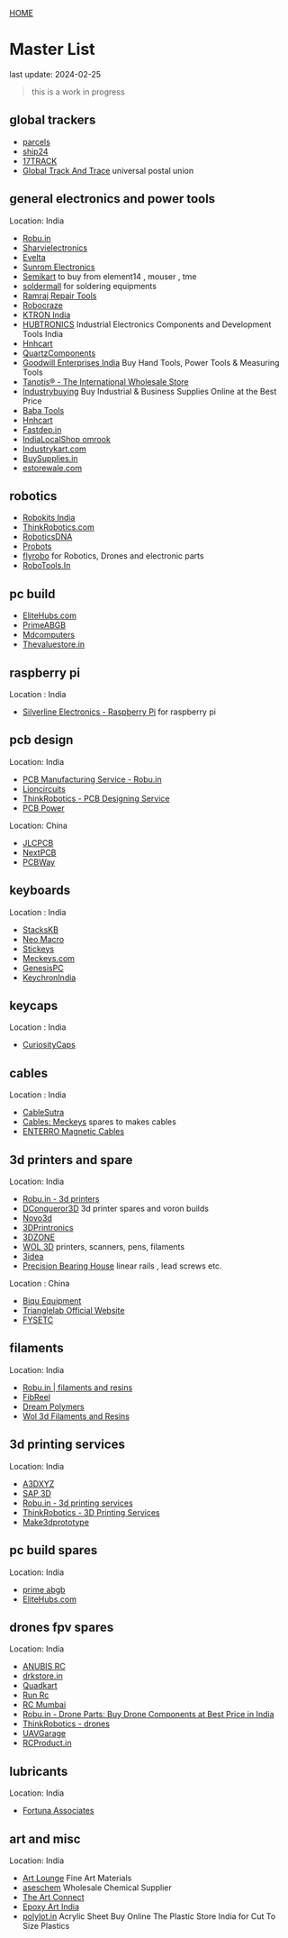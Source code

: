 [HOME](/)

# Master List 
last update: 2024-02-25
> this is a work in progress

## global trackers
- [parcels](https://parcelsapp.com/en/)
- [ship24](https://www.ship24.com/)
- [17TRACK](https://www.17track.net/en)
- [Global Track And Trace](https://globaltracktrace.ptc.post/gtt.web/) universal postal union

## general electronics and power tools
Location: India

- [Robu.in](https://robu.in/)  
- [Sharvielectronics](https://sharvielectronics.com/)  
- [Evelta](https://evelta.com/)  
- [Sunrom Electronics](https://www.sunrom.com/)  
- [Semikart](https://www.semikart.com/)  to buy from element14 , mouser , tme
- [soldermall](https://www.soldermall.com/)  for soldering equipments
- [Ramraj Repair Tools](https://ramrajrepairtools.com/)
- [Robocraze](https://robocraze.com/)  
- [KTRON India](https://www.ktron.in/)  
- [HUBTRONICS](https://hubtronics.in/index.php?route=common/home) Industrial Electronics Components and Development Tools India
- [Hnhcart](https://www.hnhcart.com/)  
- [QuartzComponents](https://quartzcomponents.com/)  
- [Goodwill Enterprises India](https://www.goodwill.in/)  Buy Hand Tools, Power Tools & Measuring Tools
- [Tanotis® - The International Wholesale Store](https://www.tanotis.com/)  
- [Industrybuying](https://www.industrybuying.com/)  Buy Industrial & Business Supplies Online at the Best Price
- [Baba Tools](https://www.babaocamachine.com/)  
- [Hnhcart](https://www.hnhcart.com/)  
- [Fastdep.in](https://www.fastdep.in/)  
- [IndiaLocalShop omrook](https://omrook.com/)  
- [Industrykart.com](https://www.industrykart.com/hardware.html) 
- [BuySupplies.in](https://buysupplies.in/)  
- [estorewale.com](https://estorewale.com/)  

## robotics 
- [Robokits India](https://robokits.co.in/)  
- [ThinkRobotics.com](https://thinkrobotics.com/)  
- [RoboticsDNA](https://roboticsdna.in/)  
- [Probots](https://probots.co.in/)  
- [flyrobo](https://www.flyrobo.in/)  for Robotics, Drones and electronic parts
- [RoboTools.In](https://robotools.in/)  

## pc build
- [EliteHubs.com](https://elitehubs.com/)  
- [PrimeABGB](https://www.primeabgb.com/)  
- [Mdcomputers](https://mdcomputers.in/) 
- [Thevaluestore.in](https://www.thevaluestore.in/)  

## raspberry pi
Location : India
- [Silverline Electronics - Raspberry Pi](https://www.silverlineelectronics.in/)  for raspberry pi 

## pcb design 
Location: India

- [PCB Manufacturing Service - Robu.in](https://robu.in/product/online-pcb-manufacturing-service/) 
- [Lioncircuits](https://www.lioncircuits.com/)  
- [ThinkRobotics - PCB Designing Service](https://thinkrobotics.com/pages/pcb)  
- [PCB Power](https://www.pcbpower.com/)  

Location: China
- [JLCPCB](https://jlcpcb.com/)  
- [NextPCB](https://www.nextpcb.com/)  
- [PCBWay](https://www.pcbway.com/about.html)

## keyboards 
Location : India

- [StacksKB](https://stackskb.com/)  
- [Neo Macro](https://neomacro.in/)  
- [Stickeys](https://stickeys.in/) 
- [Meckeys.com](https://www.meckeys.com/)  
- [GenesisPC](https://www.genesispc.in/)  
- [KeychronIndia](https://keychron.in/)

## keycaps 
Location : India
- [CuriosityCaps](https://curiositycaps.in/)  

## cables 
Location : India
- [CableSutra](https://cablesutra.shop/)
- [Cables: Meckeys](https://www.meckeys.com/category/accessories/cables/?filter_stock_status=instock)  spares to makes cables
- [ENTERRO Magnetic Cables](https://enterro.in/collections/frontpage)  

## 3d printers and spare 
Location: India

- [Robu.in - 3d printers](https://robu.in/product-category/3d-printer-parts/full-3d-printer-kit/)  
- [DConqueror3D](https://dc3d.in/)  3d printer spares and voron builds
- [Novo3d](https://novo3d.in/)  
- [3DPrintronics](https://www.3dprintronics.com/) 
- [3DZONE](https://3dzone.in/)  
- [WOL 3D](https://worldoflilliputs.com/products/)  printers, scanners, pens, filaments
- [3idea](https://www.3idea.in/)
- [Precision Bearing House](https://www.pbh.in/)  linear rails , lead screws etc.

Location : China 
- [Biqu Equipment](https://biqu.equipment/)  
- [Trianglelab Official Website](https://trianglelab.net/)  
- [FYSETC](https://www.fysetc.com/)  

##  filaments
Location: India

- [Robu.in | filaments and resins](https://robu.in/product-category/3d-printer-parts/filaments/)  
- [FibReel](https://www.fibreel.com/)  
- [Dream Polymers](https://www.dreampolymers.com/)  
- [Wol 3d Filaments and Resins](https://worldoflilliputs.com/filaments-resin-categories/)  

## 3d printing services 
Location: India

- [A3DXYZ](https://a3dxyz.com/)  
- [SAP 3D](https://sap3d.com/)  
- [Robu.in - 3d printing services](https://robu.in/product-category/3d-printer-parts/3d-printing-service/)
- [ThinkRobotics - 3D Printing Services](https://thinkrobotics.com/pages/3d-printing-services)  
- [Make3dprototype](https://make3dprototype.in/get-quote/)  

## pc build spares
Location: India

- [prime abgb](https://www.primeabgb.com/)  
- [EliteHubs.com](https://elitehubs.com/)

## drones fpv spares
Location: India

- [ANUBIS RC](https://anubisrc.com/)  
- [drkstore.in](https://www.drkstore.in/)  
- [Quadkart](https://www.quadkart.in/)
- [Run Rc](https://runrc.in/)    
- [RC Mumbai](https://rcmumbai.com/)  
- [Robu.in - Drone Parts: Buy Drone Components at Best Price in India](https://robu.in/product-category/drone-parts/)  
- [ThinkRobotics - drones](https://thinkrobotics.com/collections/buy-drones-and-drone-accessories-online)  
- [UAVGarage](https://uavgarage.com/)  
- [RCProduct.in](https://www.rcproduct.in/)  

## lubricants
Location: India

- [Fortuna Associates](https://www.greaselubricant.in/shop/)  

## art and misc
Location: India

- [Art Lounge](https://www.artlounge.in/)  Fine Art Materials
- [aseschem](https://ases.in/) Wholesale Chemical Supplier
- [The Art Connect](https://www.theartconnect.in/)  
- [Epoxy Art India](https://www.epoxyartindia.com/)  
- [polylot.in](https://polylot.in/acrylic-polycarbonate-sheet/) Acrylic Sheet Buy Online The Plastic Store India for Cut To Size Plastics